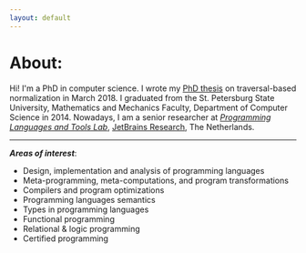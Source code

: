 ```yaml
---
layout: default
---
```


# About:

Hi!
I'm a PhD in computer science.
I wrote my [PhD thesis](https://disser.spbu.ru/files/disser2/disser/5cp32FwxGH.pdf) on traversal-based normalization in March 2018.
I graduated from the St. Petersburg State University, Mathematics and Mechanics Faculty, Department of Computer Science in 2014.
Nowadays, I am a senior researcher at [*Programming Languages and Tools Lab*](https://research.jetbrains.org/groups/plt_lab/), [JetBrains Research](https://research.jetbrains.org/), The Netherlands.

---

***Areas of interest***:
* Design, implementation and analysis of programming languages
* Meta-programming, meta-computations, and program transformations
* Compilers and program optimizations
* Programming languages semantics
* Types in programming languages
* Functional programming
* Relational & logic programming
* Certified programming
